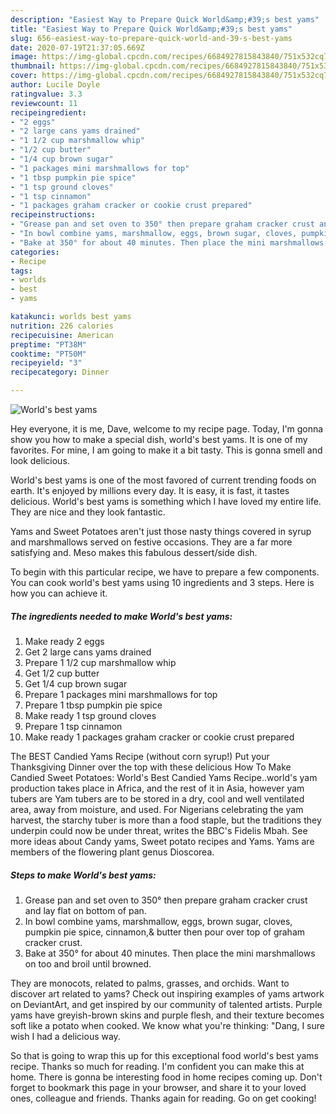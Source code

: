 ```yaml
---
description: "Easiest Way to Prepare Quick World&amp;#39;s best yams"
title: "Easiest Way to Prepare Quick World&amp;#39;s best yams"
slug: 656-easiest-way-to-prepare-quick-world-and-39-s-best-yams
date: 2020-07-19T21:37:05.669Z
image: https://img-global.cpcdn.com/recipes/6684927815843840/751x532cq70/worlds-best-yams-recipe-main-photo.jpg
thumbnail: https://img-global.cpcdn.com/recipes/6684927815843840/751x532cq70/worlds-best-yams-recipe-main-photo.jpg
cover: https://img-global.cpcdn.com/recipes/6684927815843840/751x532cq70/worlds-best-yams-recipe-main-photo.jpg
author: Lucile Doyle
ratingvalue: 3.3
reviewcount: 11
recipeingredient:
- "2 eggs"
- "2 large cans yams drained"
- "1 1/2 cup marshmallow whip"
- "1/2 cup butter"
- "1/4 cup brown sugar"
- "1 packages mini marshmallows for top"
- "1 tbsp pumpkin pie spice"
- "1 tsp ground cloves"
- "1 tsp cinnamon"
- "1 packages graham cracker or cookie crust prepared"
recipeinstructions:
- "Grease pan and set oven to 350° then prepare graham cracker crust and lay flat on bottom of pan."
- "In bowl combine yams, marshmallow, eggs, brown sugar, cloves, pumpkin pie spice, cinnamon,&amp; butter then pour over top of graham cracker crust."
- "Bake at 350° for about 40 minutes. Then place the mini marshmallows on too and broil until browned."
categories:
- Recipe
tags:
- worlds
- best
- yams

katakunci: worlds best yams 
nutrition: 226 calories
recipecuisine: American
preptime: "PT38M"
cooktime: "PT50M"
recipeyield: "3"
recipecategory: Dinner

---
```



![World&#39;s best yams](https://img-global.cpcdn.com/recipes/6684927815843840/751x532cq70/worlds-best-yams-recipe-main-photo.jpg)

Hey everyone, it is me, Dave, welcome to my recipe page. Today, I'm gonna show you how to make a special dish, world&#39;s best yams. It is one of my favorites. For mine, I am going to make it a bit tasty. This is gonna smell and look delicious.

World&#39;s best yams is one of the most favored of current trending foods on earth. It's enjoyed by millions every day. It is easy, it is fast, it tastes delicious. World&#39;s best yams is something which I have loved my entire life. They are nice and they look fantastic.

Yams and Sweet Potatoes aren&#39;t just those nasty things covered in syrup and marshmallows served on festive occasions. They are a far more satisfying and. Meso makes this fabulous dessert/side dish.


To begin with this particular recipe, we have to prepare a few components. You can cook world&#39;s best yams using 10 ingredients and 3 steps. Here is how you can achieve it.

<!--inarticleads1-->

##### The ingredients needed to make World&#39;s best yams:

1. Make ready 2 eggs
1. Get 2 large cans yams drained
1. Prepare 1 1/2 cup marshmallow whip
1. Get 1/2 cup butter
1. Get 1/4 cup brown sugar
1. Prepare 1 packages mini marshmallows for top
1. Prepare 1 tbsp pumpkin pie spice
1. Make ready 1 tsp ground cloves
1. Prepare 1 tsp cinnamon
1. Make ready 1 packages graham cracker or cookie crust prepared


The BEST Candied Yams Recipe (without corn syrup!) Put your Thanksgiving Dinner over the top with these delicious How To Make Candied Sweet Potatoes: World&#39;s Best Candied Yams Recipe..world&#39;s yam production takes place in Africa, and the rest of it in Asia, however yam tubers are Yam tubers are to be stored in a dry, cool and well ventilated area, away from moisture, and used. For Nigerians celebrating the yam harvest, the starchy tuber is more than a food staple, but the traditions they underpin could now be under threat, writes the BBC&#39;s Fidelis Mbah. See more ideas about Candy yams, Sweet potato recipes and Yams. Yams are members of the flowering plant genus Dioscorea. 

<!--inarticleads2-->

##### Steps to make World&#39;s best yams:

1. Grease pan and set oven to 350° then prepare graham cracker crust and lay flat on bottom of pan.
1. In bowl combine yams, marshmallow, eggs, brown sugar, cloves, pumpkin pie spice, cinnamon,&amp; butter then pour over top of graham cracker crust.
1. Bake at 350° for about 40 minutes. Then place the mini marshmallows on too and broil until browned.


They are monocots, related to palms, grasses, and orchids. Want to discover art related to yams? Check out inspiring examples of yams artwork on DeviantArt, and get inspired by our community of talented artists. Purple yams have greyish-brown skins and purple flesh, and their texture becomes soft like a potato when cooked. We know what you&#39;re thinking: &#34;Dang, I sure wish I had a delicious way. 

So that is going to wrap this up for this exceptional food world&#39;s best yams recipe. Thanks so much for reading. I'm confident you can make this at home. There is gonna be interesting food in home recipes coming up. Don't forget to bookmark this page in your browser, and share it to your loved ones, colleague and friends. Thanks again for reading. Go on get cooking!
